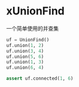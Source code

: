# xUnionFind
一个简单使用的并查集

```python
uf = UnionFind()
uf.union(1, 2)
uf.union(3, 4)
uf.union(5, 6)
uf.union(1, 3)
uf.union(6, 4)

assert uf.connected(1, 6)
```
